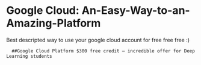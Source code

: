 # Google Cloud: An-Easy-Way-to-an-Amazing-Platform
Best descripted way to use your google cloud account for free free free :) 


      ##Google Cloud Platform $300 free credit — incredible offer for Deep Learning students

